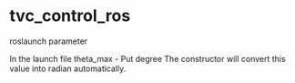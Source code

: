 # tvc_control_ros

roslaunch parameter

In the launch file
theta_max - Put degree
The constructor will convert this value into radian automatically.
